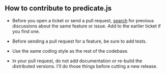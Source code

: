 ## How to contribute to predicate.js

* Before you open a ticket or send a pull request, [search](https://github.com/landau/is/issues) for previous discussions about the same feature or issue. Add to the earlier ticket if you find one.

* Before sending a pull request for a feature, be sure to add tests.

* Use the same coding style as the rest of the codebase.

* In your pull request, do not add documentation or re-build the distributed versions. I'll do those things before cutting a new release.

